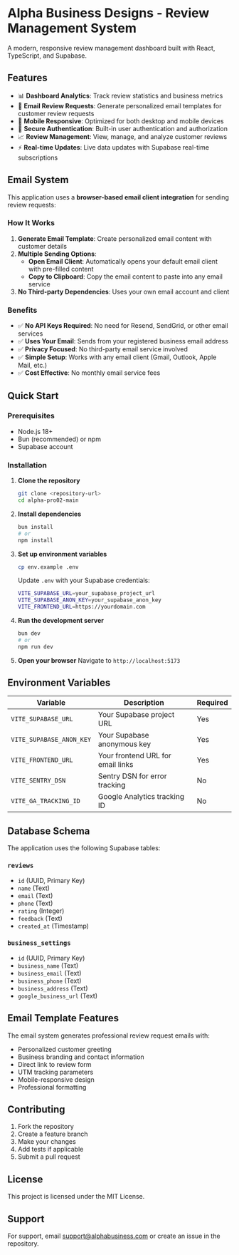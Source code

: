 # Alpha Business Designs - Review Management System

A modern, responsive review management dashboard built with React, TypeScript, and Supabase.

## Features

- 📊 **Dashboard Analytics**: Track review statistics and business metrics
- 📧 **Email Review Requests**: Generate personalized email templates for customer review requests
- 📱 **Mobile Responsive**: Optimized for both desktop and mobile devices
- 🔐 **Secure Authentication**: Built-in user authentication and authorization
- 📈 **Review Management**: View, manage, and analyze customer reviews
- ⚡ **Real-time Updates**: Live data updates with Supabase real-time subscriptions

## Email System

This application uses a **browser-based email client integration** for sending review requests:

### How It Works

1. **Generate Email Template**: Create personalized email content with customer details
2. **Multiple Sending Options**:
   - **Open Email Client**: Automatically opens your default email client with pre-filled content
   - **Copy to Clipboard**: Copy the email content to paste into any email service
3. **No Third-party Dependencies**: Uses your own email account and client

### Benefits

- ✅ **No API Keys Required**: No need for Resend, SendGrid, or other email services
- ✅ **Uses Your Email**: Sends from your registered business email address
- ✅ **Privacy Focused**: No third-party email service involved
- ✅ **Simple Setup**: Works with any email client (Gmail, Outlook, Apple Mail, etc.)
- ✅ **Cost Effective**: No monthly email service fees

## Quick Start

### Prerequisites

- Node.js 18+ 
- Bun (recommended) or npm
- Supabase account

### Installation

1. **Clone the repository**
   ```bash
   git clone <repository-url>
   cd alpha-pro02-main
   ```

2. **Install dependencies**
   ```bash
   bun install
   # or
   npm install
   ```

3. **Set up environment variables**
   ```bash
   cp env.example .env
   ```
   
   Update `.env` with your Supabase credentials:
   ```bash
   VITE_SUPABASE_URL=your_supabase_project_url
   VITE_SUPABASE_ANON_KEY=your_supabase_anon_key
   VITE_FRONTEND_URL=https://yourdomain.com
   ```

4. **Run the development server**
   ```bash
   bun dev
   # or
   npm run dev
   ```

5. **Open your browser**
   Navigate to `http://localhost:5173`

## Environment Variables

| Variable | Description | Required |
|----------|-------------|----------|
| `VITE_SUPABASE_URL` | Your Supabase project URL | Yes |
| `VITE_SUPABASE_ANON_KEY` | Your Supabase anonymous key | Yes |
| `VITE_FRONTEND_URL` | Your frontend URL for email links | Yes |
| `VITE_SENTRY_DSN` | Sentry DSN for error tracking | No |
| `VITE_GA_TRACKING_ID` | Google Analytics tracking ID | No |

## Database Schema

The application uses the following Supabase tables:

### `reviews`
- `id` (UUID, Primary Key)
- `name` (Text)
- `email` (Text)
- `phone` (Text)
- `rating` (Integer)
- `feedback` (Text)
- `created_at` (Timestamp)

### `business_settings`
- `id` (UUID, Primary Key)
- `business_name` (Text)
- `business_email` (Text)
- `business_phone` (Text)
- `business_address` (Text)
- `google_business_url` (Text)

## Email Template Features

The email system generates professional review request emails with:

- Personalized customer greeting
- Business branding and contact information
- Direct link to review form
- UTM tracking parameters
- Mobile-responsive design
- Professional formatting

## Contributing

1. Fork the repository
2. Create a feature branch
3. Make your changes
4. Add tests if applicable
5. Submit a pull request

## License

This project is licensed under the MIT License.

## Support

For support, email support@alphabusiness.com or create an issue in the repository.

